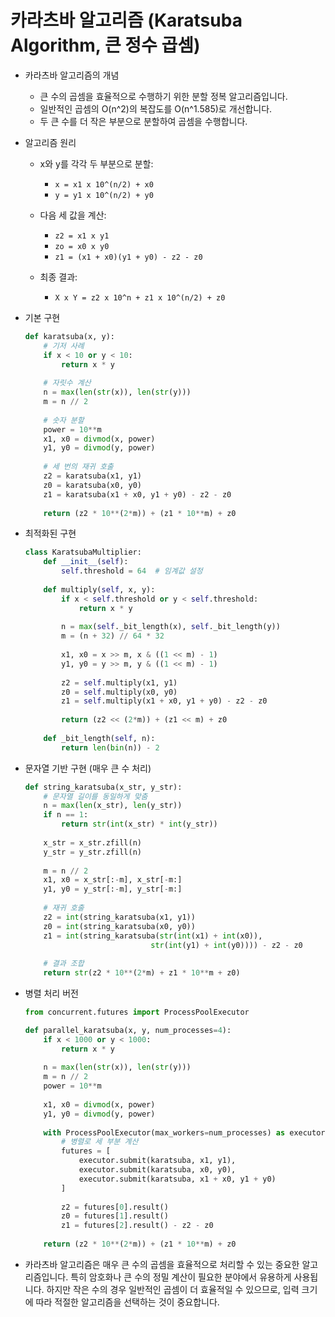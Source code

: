 # 카라츠바 알고리즘 (Karatsuba Algorithm, 큰 정수 곱셈)

* 카라츠바 알고리즘의 개념
    * 큰 수의 곱셈을 효율적으로 수행하기 위한 분할 정복 알고리즘입니다.
    * 일반적인 곱셈의 O(n^2)의 복잡도를 O(n^1.585)로 개선합니다.
    * 두 큰 수를 더 작은 부분으로 분할하여 곱셈을 수행합니다.

* 알고리즘 원리
    * x와 y를 각각 두 부분으로 분할:
        - `x = x1 x 10^(n/2) + x0`
        - `y = y1 x 10^(n/2) + y0`

    * 다음 세 값을 계산:
        - `z2 = x1 x y1`
        - `zo = x0 x y0`
        - `z1 = (x1 + x0)(y1 + y0) - z2 - z0`

    * 최종 결과:
        - `X x Y = z2 x 10^n + z1 x 10^(n/2) + z0`

* 기본 구현
    ```python
    def karatsuba(x, y):
        # 기저 사례
        if x < 10 or y < 10:
            return x * y
        
        # 자릿수 계산
        n = max(len(str(x)), len(str(y)))
        m = n // 2
        
        # 숫자 분할
        power = 10**m
        x1, x0 = divmod(x, power)
        y1, y0 = divmod(y, power)
        
        # 세 번의 재귀 호출
        z2 = karatsuba(x1, y1)
        z0 = karatsuba(x0, y0)
        z1 = karatsuba(x1 + x0, y1 + y0) - z2 - z0
        
        return (z2 * 10**(2*m)) + (z1 * 10**m) + z0
    ```

* 최적화된 구현
    ```python
    class KaratsubaMultiplier:
        def __init__(self):
            self.threshold = 64  # 임계값 설정
            
        def multiply(self, x, y):
            if x < self.threshold or y < self.threshold:
                return x * y
                
            n = max(self._bit_length(x), self._bit_length(y))
            m = (n + 32) // 64 * 32
            
            x1, x0 = x >> m, x & ((1 << m) - 1)
            y1, y0 = y >> m, y & ((1 << m) - 1)
            
            z2 = self.multiply(x1, y1)
            z0 = self.multiply(x0, y0)
            z1 = self.multiply(x1 + x0, y1 + y0) - z2 - z0
            
            return (z2 << (2*m)) + (z1 << m) + z0
            
        def _bit_length(self, n):
            return len(bin(n)) - 2
    ```

* 문자열 기반 구현 (매우 큰 수 처리)
    ```python
    def string_karatsuba(x_str, y_str):
        # 문자열 길이를 동일하게 맞춤
        n = max(len(x_str), len(y_str))
        if n == 1:
            return str(int(x_str) * int(y_str))
            
        x_str = x_str.zfill(n)
        y_str = y_str.zfill(n)
        
        m = n // 2
        x1, x0 = x_str[:-m], x_str[-m:]
        y1, y0 = y_str[:-m], y_str[-m:]
        
        # 재귀 호출
        z2 = int(string_karatsuba(x1, y1))
        z0 = int(string_karatsuba(x0, y0))
        z1 = int(string_karatsuba(str(int(x1) + int(x0)), 
                                str(int(y1) + int(y0)))) - z2 - z0
        
        # 결과 조합
        return str(z2 * 10**(2*m) + z1 * 10**m + z0)
    ```

* 병렬 처리 버전
    ```python
    from concurrent.futures import ProcessPoolExecutor

    def parallel_karatsuba(x, y, num_processes=4):
        if x < 1000 or y < 1000:
            return x * y
            
        n = max(len(str(x)), len(str(y)))
        m = n // 2
        power = 10**m
        
        x1, x0 = divmod(x, power)
        y1, y0 = divmod(y, power)
        
        with ProcessPoolExecutor(max_workers=num_processes) as executor:
            # 병렬로 세 부분 계산
            futures = [
                executor.submit(karatsuba, x1, y1),
                executor.submit(karatsuba, x0, y0),
                executor.submit(karatsuba, x1 + x0, y1 + y0)
            ]
            
            z2 = futures[0].result()
            z0 = futures[1].result()
            z1 = futures[2].result() - z2 - z0
            
        return (z2 * 10**(2*m)) + (z1 * 10**m) + z0
    ```

- 카라츠바 알고리즘은 매우 큰 수의 곱셈을 효율적으로 처리할 수 있는 중요한 알고리즘입니다.
특히 암호화나 큰 수의 정밀 계산이 필요한 분야에서 유용하게 사용됩니다. 하지만 작은 수의 경우 일반적인 곱셈이 더 효율적일 수 있으므로,
입력 크기에 따라 적절한 알고리즘을 선택하는 것이 중요합니다.